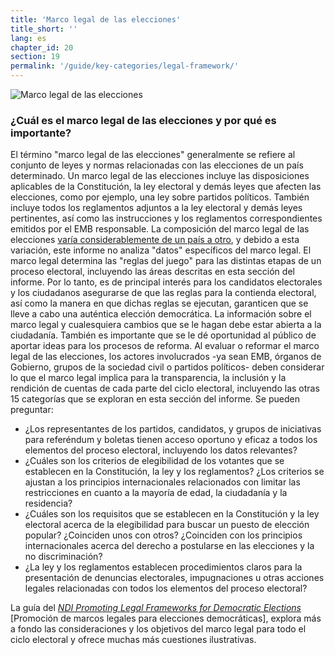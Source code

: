 ```yaml
---
title: 'Marco legal de las elecciones'
title_short: ''
lang: es
chapter_id: 20
section: 19
permalink: '/guide/key-categories/legal-framework/'
---
```


![Marco legal de las elecciones](/images/inventory/categories/legal-framework.png)

### ¿Cuál es el marco legal de las elecciones y por qué es importante?

El término "marco legal de las elecciones" generalmente se refiere al conjunto de leyes y normas relacionadas con las elecciones de un país determinado. Un marco legal de las elecciones incluye las disposiciones aplicables de la Constitución, la ley electoral y demás leyes que afecten las elecciones, como por ejemplo, una ley sobre partidos políticos. También incluye todos los reglamentos adjuntos a la ley electoral y demás leyes pertinentes, así como las instrucciones y los reglamentos correspondientes emitidos por el EMB responsable. La composición del marco legal de las elecciones [varía considerablemente de un país a otro](http://aceproject.org/epic-es/CDMap?question=LF001&f=g), y debido a esta variación, este informe no analiza "datos" específicos del marco legal. El marco legal determina las "reglas del juego" para las distintas etapas de un proceso electoral, incluyendo las áreas descritas en esta sección del informe. Por lo tanto, es de principal interés para los candidatos electorales y los ciudadanos asegurarse de que las reglas para la contienda electoral, así como la manera en que dichas reglas se ejecutan, garanticen que se lleve a cabo una auténtica elección democrática. La información sobre el marco legal y cualesquiera cambios que se le hagan debe estar abierta a la ciudadanía. También es importante que se le dé oportunidad al público de aportar ideas para los procesos de reforma. Al evaluar o reformar el marco legal de las elecciones, los actores involucrados -ya sean EMB, órganos de Gobierno, grupos de la sociedad civil o partidos políticos- deben considerar lo que el marco legal implica para la transparencia, la inclusión y la rendición de cuentas de cada parte del ciclo electoral, incluyendo las otras 15 categorías que se exploran en esta sección del informe. Se pueden preguntar:

*   ¿Los representantes de los partidos, candidatos, y grupos de iniciativas para referéndum y boletas tienen acceso oportuno y eficaz a todos los elementos del proceso electoral, incluyendo los datos relevantes?
*   ¿Cuáles son los criterios de elegibilidad de los votantes que se establecen en la Constitución, la ley y los reglamentos? ¿Los criterios se ajustan a los principios internacionales relacionados con limitar las restricciones en cuanto a la mayoría de edad, la ciudadanía y la residencia?
*   ¿Cuáles son los requisitos que se establecen en la Constitución y la ley electoral acerca de la elegibilidad para buscar un puesto de elección popular? ¿Coinciden unos con otros? ¿Coinciden con los principios internacionales acerca del derecho a postularse en las elecciones y la no discriminación?
*   ¿La ley y los reglamentos establecen procedimientos claros para la presentación de denuncias electorales, impugnaciones u otras acciones legales relacionadas con todos los elementos del proceso electoral?

La guía del [_NDI Promoting Legal Frameworks for Democratic Elections_](https://www.ndi.org/files/2404_ww_elect_legalframeworks_093008.pdf) \[Promoción de marcos legales para elecciones democráticas\], explora más a fondo las consideraciones y los objetivos del marco legal para todo el ciclo electoral y ofrece muchas más cuestiones ilustrativas.
